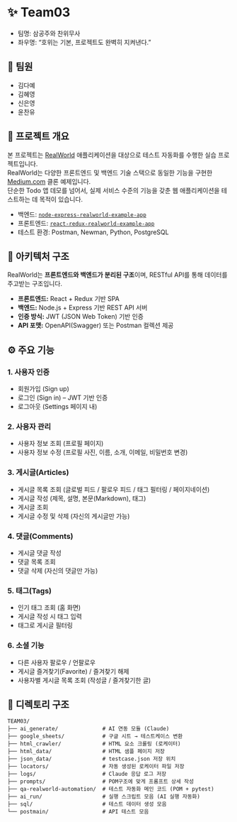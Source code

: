 # ✨ Team03
- 팀명: 삼공주와 찬위무사
- 좌우명: “호위는 기본, 프로젝트도 완벽히 지켜낸다.”

## 👥 팀원
- 김다예
- 김혜영
- 신은영
- 윤찬유

## 📌 프로젝트 개요
본 프로젝트는 [RealWorld](https://github.com/gothinkster/realworld) 애플리케이션을 대상으로 테스트 자동화를 수행한 실습 프로젝트입니다.  
RealWorld는 다양한 프론트엔드 및 백엔드 기술 스택으로 동일한 기능을 구현한 [Medium.com](https://medium.com) 클론 예제입니다.  
단순한 Todo 앱 데모를 넘어서, 실제 서비스 수준의 기능을 갖춘 웹 애플리케이션을 테스트하는 데 목적이 있습니다.

- 백엔드: [`node-express-realworld-example-app`](https://github.com/gothinkster/node-express-realworld-example-app)  
- 프론트엔드: [`react-redux-realworld-example-app`](https://github.com/gothinkster/react-redux-realworld-example-app)  
- 테스트 환경: Postman, Newman, Python, PostgreSQL


## 🧱 아키텍처 구조

RealWorld는 **프론트엔드와 백엔드가 분리된 구조**이며, RESTful API를 통해 데이터를 주고받는 구조입니다.

- **프론트엔드:** React + Redux 기반 SPA  
- **백엔드:** Node.js + Express 기반 REST API 서버  
- **인증 방식:** JWT (JSON Web Token) 기반 인증  
- **API 포맷:** OpenAPI(Swagger) 또는 Postman 컬렉션 제공  


## ⚙️ 주요 기능
### 1. 사용자 인증
- 회원가입 (Sign up)
- 로그인 (Sign in) – JWT 기반 인증
- 로그아웃 (Settings 페이지 내)

### 2. 사용자 관리
- 사용자 정보 조회 (프로필 페이지)
- 사용자 정보 수정 (프로필 사진, 이름, 소개, 이메일, 비밀번호 변경)

### 3. 게시글(Articles)
- 게시글 목록 조회 (글로벌 피드 / 팔로우 피드 / 태그 필터링 / 페이지네이션)
- 게시글 작성 (제목, 설명, 본문(Markdown), 태그)
- 게시글 조회
- 게시글 수정 및 삭제 (자신의 게시글만 가능)

### 4. 댓글(Comments)
- 게시글 댓글 작성
- 댓글 목록 조회
- 댓글 삭제 (자신의 댓글만 가능)

### 5. 태그(Tags)
- 인기 태그 조회 (홈 화면)
- 게시글 작성 시 태그 입력
- 태그로 게시글 필터링

### 6. 소셜 기능
- 다른 사용자 팔로우 / 언팔로우
- 게시글 즐겨찾기(Favorite) / 즐겨찾기 해제
- 사용자별 게시글 목록 조회 (작성글 / 즐겨찾기한 글)


## 📁 디렉토리 구조
```
TEAM03/
├── ai_generate/              # AI 연동 모듈 (Claude)
├── google_sheets/            # 구글 시트 → 테스트케이스 변환
├── html_crawler/             # HTML 요소 크롤링 (로케이터)
├── html_data/                # HTML 샘플 페이지 저장
├── json_data/                # testcase.json 저장 위치
├── locators/                 # 자동 생성된 로케이터 파일 저장
├── logs/                     # Claude 응답 로그 저장
├── prompts/                  # POM구조에 맞게 프롬프트 상세 작성 
├── qa-realworld-automation/  # 테스트 자동화 메인 코드 (POM + pytest)
├── ai_run/                   # 실행 스크립트 모음 (AI 실행 자동화)
├── sql/                      # 테스트 데이터 생성 모음
└── postmain/                 # API 테스트 모음
```
